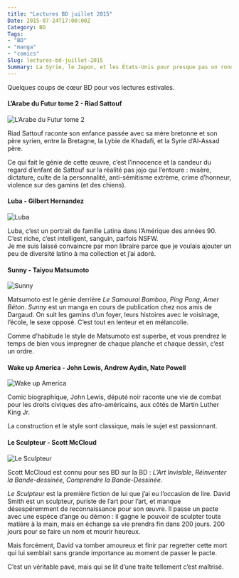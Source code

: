 ```yaml
---
title: "Lectures BD juillet 2015"
Date: 2015-07-24T17:00:00Z
Category: BD
Tags: 
- "BD"
- "manga"
- "comics"
Slug: lectures-bd-juillet-2015
Summary: La Syrie, le Japon, et les États-Unis pour presque pas un rond.
---
```


Quelques coups de cœur BD pour vos lectures estivales.

#### L’Arabe du Futur tome 2 - Riad Sattouf
![L’Arabe du Futur tome 2](/img/bd/l_arabe_du_futur_couverture_2.jpg)

Riad Sattouf raconte son enfance passée avec sa mère bretonne et son père syrien, entre la Bretagne, la Lybie de Khadafi, et la Syrie d’Al-Assad père. 

Ce qui fait le génie de cette œuvre, c’est l’innocence et la candeur du regard d’enfant de Sattouf sur la réalité pas jojo qui l’entoure : misère, dictature, culte de la personnalité, anti-sémitisme extrème, crime d’honneur, violence sur des gamins (et des chiens).

#### Luba - Gilbert Hernandez
![Luba](/img/bd/luba.jpg)

Luba, c’est un portrait de famille Latina dans l’Amérique des années 90.
C’est riche, c’est intelligent, sanguin, parfois NSFW.  
Je me suis laissé convaincre par mon libraire parce que je voulais ajouter un peu de diversité latino à ma collection et j’ai adoré.

#### Sunny - Taiyou Matsumoto
![Sunny](/img/bd/sunny-banner.jpg)

Matsumoto est le génie derrière *Le Samourai Bamboo*, *Ping Pong*, *Amer Béton*.
*Sunny* est un manga en cours de publication chez nos amis de Dargaud. On suit les gamins d’un foyer, leurs histoires avec le voisinage, l’école, le sexe opposé.
C’est tout en lenteur et en mélancolie.

Comme d’habitude le style de Matsumoto est superbe, et vous prendrez le temps de bien vous impregner de chaque planche et chaque dessin, c’est un ordre.

#### Wake up America - John Lewis, Andrew Aydin, Nate Powell
![Wake up America](/img/bd/wakeup.jpg)

Comic biographique, John Lewis, député noir raconte une vie de combat pour les droits civiques des afro-américains, aux côtés de Martin Luther King Jr.

La construction et le style sont classique, mais le sujet est passionnant.

#### Le Sculpteur - Scott McCloud
![Le Sculpteur](/img/bd/le-sculpteur.jpg)

Scott McCloud est connu pour ses BD sur la BD : *L’Art Invisible*, *Réinventer la Bande-dessinée*, *Comprendre la Bande-Dessinée*.

*Le Sculpteur* est la première fiction de lui que j’ai eu l’occasion de lire. 
David Smith est un sculpteur, puriste de l’art pour l’art, et manque désespéremment de reconnaissance pour son œuvre. Il passe un pacte avec une espèce d’ange ou démon : il gagne le pouvoir de sculpter toute matière à la main, mais en échange sa vie prendra fin dans 200 jours. 200 jours pour se faire un nom et mourir heureux.

Mais forcément, David va tomber amoureux et finir par regretter cette mort qui lui semblait sans grande importance au moment de passer le pacte.

C’est un véritable pavé, mais qui se lit d’une traite tellement c’est maîtrisé.

